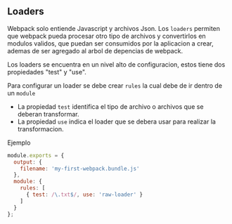 ## Loaders

Webpack solo entiende Javascript y archivos Json. Los `loaders` permiten que webpack pueda procesar otro tipo
de archivos y convertirlos en modulos validos, que puedan ser consumidos por la aplicacion a crear, ademas de ser agregado al arbol de
depencias de webpack.

Los  loaders se encuentra en un nivel alto de configuracion, estos tiene dos propiedades "test" y "use".

Para configurar un loader se debe crear  `rules` la cual debe de ir dentro de un `module`

+ La propiedad `test` identifica el tipo de archivo o archivos que se deberan transformar.
+ La propiedad `use` indica el loader que se debera usar para realizar la transformacion.

Ejemplo
```js
module.exports = {
  output: {
    filename: 'my-first-webpack.bundle.js'
  },
  module: {
    rules: [
      { test: /\.txt$/, use: 'raw-loader' }
    ]
  }
};
```